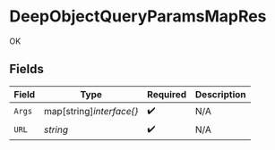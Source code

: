 # DeepObjectQueryParamsMapRes

OK


## Fields

| Field                    | Type                     | Required                 | Description              |
| ------------------------ | ------------------------ | ------------------------ | ------------------------ |
| `Args`                   | map[string]*interface{}* | :heavy_check_mark:       | N/A                      |
| `URL`                    | *string*                 | :heavy_check_mark:       | N/A                      |
